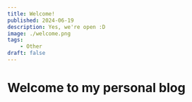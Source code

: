 ```yaml
---
title: Welcome!
published: 2024-06-19
description: Yes, we're open :D
image: ./welcome.png
tags:
    - Other
draft: false
---
```


# Welcome to my personal blog